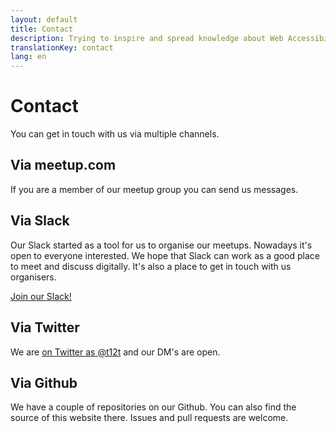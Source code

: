 ```yaml
---
layout: default
title: Contact
description: Trying to inspire and spread knowledge about Web Accessibility
translationKey: contact
lang: en
---
```


# Contact

You can get in touch with us via multiple channels.

## Via meetup.com

If you are a member of our meetup group you can send us messages.

## Via Slack

Our Slack started as a tool for us to organise our meetups. Nowadays it's open to everyone interested. We hope that Slack can work as a good place to meet and discuss digitally. It's also a place to get in touch with us organisers.

[Join our Slack!](https://join.slack.com/t/t12t/shared_invite/enQtNjA5NDYyOTExNjY4LTFjYmQ3MmI4N2I0YTIyZjgzMmMxMWYxNjNhYTJlNDM3Zjk3NmNhNjA1NTFiZWI5ZmZmYmE4NjRmMDIzNDUwNTE)

## Via Twitter

We are [on Twitter as @t12t](https://twitter.com/t12t) and our DM's are open.

## Via Github

We have a couple of repositories on our Github. You can also find the source of this website there. Issues and pull requests are welcome.
